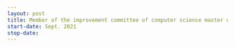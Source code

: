 ```yaml
---
layout: post
title: Member of the improvement committee of computer science master of Nantes University
start-date: Sept. 2021
stop-date:
---
```

